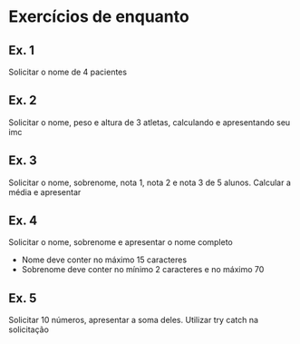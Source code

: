 ﻿# Exercícios de enquanto
## Ex. 1
Solicitar o nome de 4 pacientes

## Ex. 2
Solicitar o nome, peso e altura de 3 atletas, calculando e apresentando seu imc

## Ex. 3
Solicitar o nome, sobrenome, nota 1, nota 2 e nota 3 de 5 alunos. Calcular a média e apresentar

## Ex. 4
Solicitar o nome, sobrenome e apresentar o nome completo
- Nome deve conter no máximo 15 caracteres
- Sobrenome deve conter no mínimo 2 caracteres e no máximo 70
## Ex. 5
Solicitar 10 números, apresentar a soma deles. Utilizar try catch na solicitação
